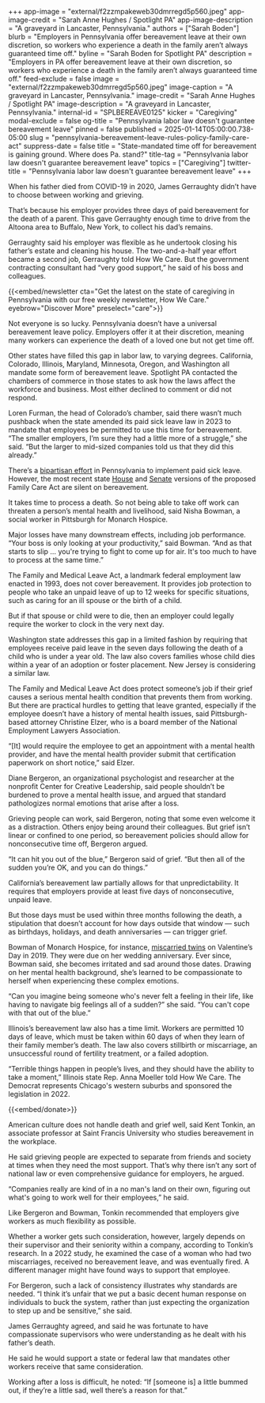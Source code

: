 +++
app-image = "external/f2zzmpakeweb30dmrregd5p560.jpeg"
app-image-credit = "Sarah Anne Hughes / Spotlight PA"
app-image-description = "A graveyard in Lancaster, Pennsylvania."
authors = ["Sarah Boden"]
blurb = "Employers in Pennsylvania offer bereavement leave at their own discretion, so workers who experience a death in the family aren’t always guaranteed time off."
byline = "Sarah Boden for Spotlight PA"
description = "Employers in PA offer bereavement leave at their own discretion, so workers who experience a death in the family aren’t always guaranteed time off."
feed-exclude = false
image = "external/f2zzmpakeweb30dmrregd5p560.jpeg"
image-caption = "A graveyard in Lancaster, Pennsylvania."
image-credit = "Sarah Anne Hughes / Spotlight PA"
image-description = "A graveyard in Lancaster, Pennsylvania."
internal-id = "SPLBEREAVE0125"
kicker = "Caregiving"
modal-exclude = false
og-title = "Pennsylvania labor law doesn't guarantee bereavement leave"
pinned = false
published = 2025-01-14T05:00:00.738-05:00
slug = "pennsylvania-bereavement-leave-rules-policy-family-care-act"
suppress-date = false
title = "State-mandated time off for bereavement is gaining ground. Where does Pa. stand?"
title-tag = "Pennsylvania labor law doesn't guarantee bereavement leave"
topics = ["Caregiving"]
twitter-title = "Pennsylvania labor law doesn't guarantee bereavement leave"
+++

When his father died from COVID-19 in 2020, James Gerraughty didn’t have to choose between working and grieving.

That’s because his employer provides three days of paid bereavement for the death of a parent. This gave Gerraughty enough time to drive from the Altoona area to Buffalo, New York, to collect his dad’s remains.

Gerraughty said his employer was flexible as he undertook closing his father’s estate and cleaning his house. The two-and-a-half year effort became a second job, Gerraughty told How We Care. But the government contracting consultant had “very good support,” he said of his boss and colleagues.

{{<embed/newsletter cta="Get the latest on the state of caregiving in Pennsylvania with our free weekly newsletter, How We Care." eyebrow="Discover More" preselect="care">}}

Not everyone is so lucky. Pennsylvania doesn’t have a universal bereavement leave policy. Employers offer it at their discretion, meaning many workers can experience the death of a loved one but not get time off.

Other states have filled this gap in labor law, to varying degrees. California, Colorado, Illinois, Maryland, Minnesota, Oregon, and Washington all mandate some form of bereavement leave. Spotlight PA contacted the chambers of commerce in those states to ask how the laws affect the workforce and business. Most either declined to comment or did not respond.

Loren Furman, the head of Colorado’s chamber, said there wasn’t much pushback when the state amended its paid sick leave law in 2023 to mandate that employees be permitted to use this time for bereavement. “The smaller employers, I’m sure they had a little more of a struggle,” she said. “But the larger to mid-sized companies told us that they did this already.”

There’s a <a href="https://web.archive.org/20250114104039/https://www.legis.state.pa.us/cfdocs/Legis/CSM/showMemoPublic.cfm?chamber=H&amp;SPick=20250&amp;cosponId=44808">bipartisan effort</a> in Pennsylvania to implement paid sick leave. However, the most recent state <a href="https://web.archive.org/20230601172437/https://www.legis.state.pa.us/cfdocs/billinfo/billinfo.cfm?syear=2023&amp;sind=0&amp;body=H&amp;type=B&amp;bn=181">House</a> and <a href="https://web.archive.org/20240506122457/https://www.legis.state.pa.us/cfdocs/billInfo/billInfo.cfm?sYear=2023&amp;sInd=0&amp;body=S&amp;type=B&amp;bn=580">Senate</a> versions of the proposed Family Care Act are silent on bereavement.

It takes time to process a death. So not being able to take off work can threaten a person’s mental health and livelihood, said Nisha Bowman, a social worker in Pittsburgh for Monarch Hospice.

Major losses have many downstream effects, including job performance. “Your boss is only looking at your productivity,” said Bowman. “And as that starts to slip … you&#39;re trying to fight to come up for air. It&#39;s too much to have to process at the same time.”

The Family and Medical Leave Act, a landmark federal employment law enacted in 1993, does not cover bereavement. It provides job protection to people who take an unpaid leave of up to 12 weeks for specific situations, such as caring for an ill spouse or the birth of a child.

But if that spouse or child were to die, then an employer could legally require the worker to clock in the very next day.

Washington state addresses this gap in a limited fashion by requiring that employees receive paid leave in the seven days following the death of a child who is under a year old. The law also covers families whose child dies within a year of an adoption or foster placement. New Jersey is considering a similar law.

The Family and Medical Leave Act does protect someone’s job if their grief causes a serious mental health condition that prevents them from working. But there are practical hurdles to getting that leave granted, especially if the employee doesn’t have a history of mental health issues, said Pittsburgh-based attorney Christine Elzer, who is a board member of the National Employment Lawyers Association.

“\[It\] would require the employee to get an appointment with a mental health provider, and have the mental health provider submit that certification paperwork on short notice,” said Elzer.

Diane Bergeron, an organizational psychologist and researcher at the nonprofit Center for Creative Leadership, said people shouldn’t be burdened to prove a mental health issue, and argued that standard pathologizes normal emotions that arise after a loss.

Grieving people can work, said Bergeron, noting that some even welcome it as a distraction. Others enjoy being around their colleagues. But grief isn’t linear or confined to one period, so bereavement policies should allow for nonconsecutive time off, Bergeron argued.

“It can hit you out of the blue,” Bergeron said of grief. “But then all of the sudden you’re OK, and you can do things.”

California’s bereavement law partially allows for that unpredictability. It requires that employers provide at least five days of nonconsecutive, unpaid leave.

But those days must be used within three months following the death, a stipulation that doesn’t account for how days outside that window — such as birthdays, holidays, and death anniversaries — can trigger grief.

Bowman of Monarch Hospice, for instance, <a href="https://web.archive.org/20250113181142/https://www.upmchealthplan.com/good-health-better-world/season-4/episode-6">miscarried twins</a> on Valentine’s Day in 2019. They were due on her wedding anniversary. Ever since, Bowman said, she becomes irritated and sad around those dates. Drawing on her mental health background, she’s learned to be compassionate to herself when experiencing these complex emotions.

“Can you imagine being someone who&#39;s never felt a feeling in their life, like having to navigate big feelings all of a sudden?” she said. “You can&#39;t cope with that out of the blue.”

Illinois’s bereavement law also has a time limit. Workers are permitted 10 days of leave, which must be taken within 60 days of when they learn of their family member’s death. The law also covers stillbirth or miscarriage, an unsuccessful round of fertility treatment, or a failed adoption.

“Terrible things happen in people’s lives, and they should have the ability to take a moment,” Illinois state Rep. Anna Moeller told How We Care. The Democrat represents Chicago&#39;s western suburbs and sponsored the legislation in 2022.

{{<embed/donate>}}

American culture does not handle death and grief well, said Kent Tonkin, an associate professor at Saint Francis University who studies bereavement in the workplace.

He said grieving people are expected to separate from friends and society at times when they need the most support. That’s why there isn’t any sort of national law or even comprehensive guidance for employers, he argued.

“Companies really are kind of in a no man&#39;s land on their own, figuring out what&#39;s going to work well for their employees,” he said.

Like Bergeron and Bowman, Tonkin recommended that employers give workers as much flexibility as possible.

Whether a worker gets such consideration, however, largely depends on their supervisor and their seniority within a company, according to Tonkin’s research. In a 2022 study, he examined the case of a woman who had two miscarriages, received no bereavement leave, and was eventually fired. A different manager might have found ways to support that employee.

For Bergeron, such a lack of consistency illustrates why standards are needed. “I think it’s unfair that we put a basic decent human response on individuals to buck the system, rather than just expecting the organization to step up and be sensitive,” she said.

James Gerraughty agreed, and said he was fortunate to have compassionate supervisors who were understanding as he dealt with his father’s death.

He said he would support a state or federal law that mandates other workers receive that same consideration.

Working after a loss is difficult, he noted: “If \[someone is\] a little bummed out, if they’re a little sad, well there’s a reason for that.”<strong><em></em></strong>
